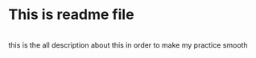 # This is readme file
<br>
this is the all description about this in order to make my practice smooth
